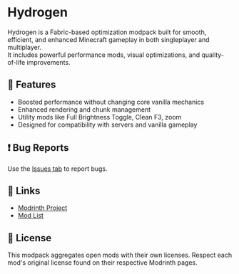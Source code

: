 # Hydrogen

Hydrogen is a Fabric-based optimization modpack built for smooth, efficient, and enhanced Minecraft gameplay in both singleplayer and multiplayer.  
It includes powerful performance mods, visual optimizations, and quality-of-life improvements.

## 🧩 Features
- Boosted performance without changing core vanilla mechanics
- Enhanced rendering and chunk management
- Utility mods like Full Brightness Toggle, Clean F3, zoom
- Designed for compatibility with servers and vanilla gameplay

## ❗ Bug Reports
Use the [Issues tab](https://github.com/FastPig-jar/Hydrogen-modpack/issues) to report bugs.

## 🔗 Links
- [Modrinth Project](https://modrinth.com/modpack/hydrogen.)
- [Mod List](MODLIST.md)

## 📜 License
This modpack aggregates open mods with their own licenses. Respect each mod's original license found on their respective Modrinth pages.
